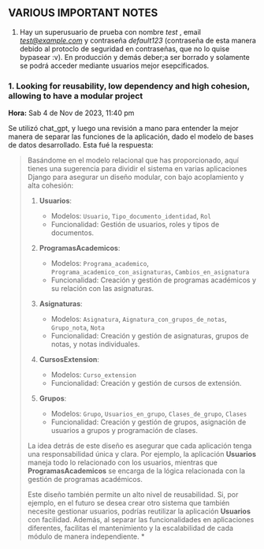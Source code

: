 ## VARIOUS IMPORTANT NOTES

1. Hay un superusuario de prueba con nombre *test* , email *test@example.com* y contraseña *default123* (contraseña de esta manera debido al protoclo de seguridad en contraseñas, que no lo quise bypasear :v). En producción y demás deber;a ser borrado y solamente se podrá acceder mediante usuarios mejor esepcificados. 

### 1. Looking for reusability, low dependency and high cohesion, allowing to have a modular project
**Hora:** Sab 4 de Nov de 2023, 11:40 pm

Se utilizó chat_gpt, y luego una revisión a mano para entender la mejor manera de separar las funciones de la aplicación, dado el modelo de bases de datos desarrollado. Esta fué la respuesta:


> Basándome en el modelo relacional que has proporcionado, aquí tienes una sugerencia para dividir el sistema en varias aplicaciones Django para asegurar un diseño modular, con bajo acoplamiento y alta cohesión:
> 
> 1. **Usuarios**:
>    - Modelos: `Usuario`, `Tipo_documento_identidad`, `Rol`
>    - Funcionalidad: Gestión de usuarios, roles y tipos de documentos.
> 
> 2. **ProgramasAcademicos**:
>    - Modelos: `Programa_academico`, `Programa_academico_con_asignaturas`, `Cambios_en_asignatura`
>    - Funcionalidad: Creación y gestión de programas académicos y su relación con las asignaturas.
> 
> 3. **Asignaturas**:
>    - Modelos: `Asignatura`, `Aignatura_con_grupos_de_notas`, `Grupo_nota`, `Nota`
>    - Funcionalidad: Creación y gestión de asignaturas, grupos de notas, y notas individuales.
> 
> 4. **CursosExtension**:
>    - Modelos: `Curso_extension`
>    - Funcionalidad: Creación y gestión de cursos de extensión.
> 
> 5. **Grupos**:
>    - Modelos: `Grupo`, `Usuarios_en_grupo`, `Clases_de_grupo`, `Clases`
>    - Funcionalidad: Creación y gestión de grupos, asignación de usuarios a grupos y programación de clases.
> 
> La idea detrás de este diseño es asegurar que cada aplicación tenga una responsabilidad única y clara. Por ejemplo, la aplicación **Usuarios** maneja todo lo relacionado con los usuarios, mientras que **ProgramasAcademicos** se encarga de la lógica relacionada con la gestión de programas académicos.
> 
> Este diseño también permite un alto nivel de reusabilidad. Si, por ejemplo, en el futuro se desea crear otro sistema que también necesite gestionar usuarios, podrías reutilizar la aplicación **Usuarios** con facilidad. Además, al separar las funcionalidades en aplicaciones diferentes, facilitas el mantenimiento y la escalabilidad de cada módulo de manera independiente. *